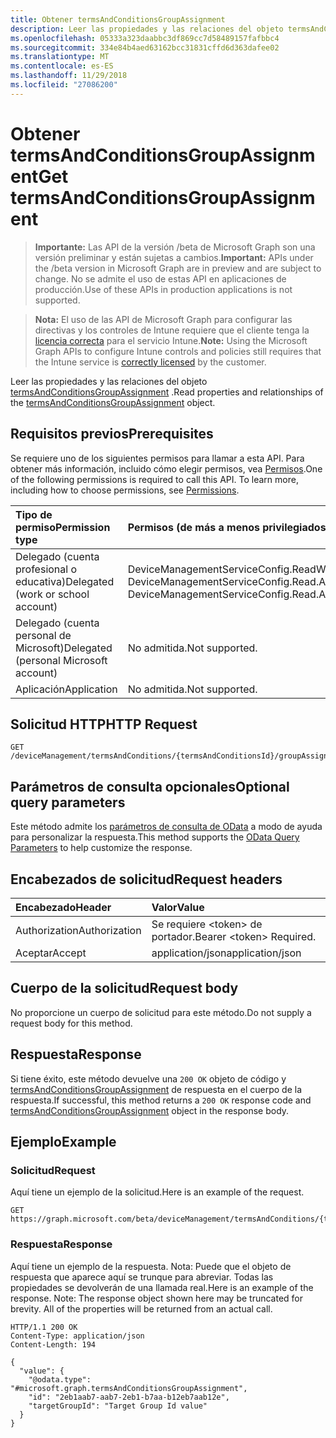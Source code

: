 ```yaml
---
title: Obtener termsAndConditionsGroupAssignment
description: Leer las propiedades y las relaciones del objeto termsAndConditionsGroupAssignment.
ms.openlocfilehash: 05333a323daabbc3df869cc7d58489157fafbbc4
ms.sourcegitcommit: 334e84b4aed63162bcc31831cffd6d363dafee02
ms.translationtype: MT
ms.contentlocale: es-ES
ms.lasthandoff: 11/29/2018
ms.locfileid: "27086200"
---
```

# <a name="get-termsandconditionsgroupassignment"></a><span data-ttu-id="4c2d6-103">Obtener termsAndConditionsGroupAssignment</span><span class="sxs-lookup"><span data-stu-id="4c2d6-103">Get termsAndConditionsGroupAssignment</span></span>

> <span data-ttu-id="4c2d6-104">**Importante:** Las API de la versión /beta de Microsoft Graph son una versión preliminar y están sujetas a cambios.</span><span class="sxs-lookup"><span data-stu-id="4c2d6-104">**Important:** APIs under the /beta version in Microsoft Graph are in preview and are subject to change.</span></span> <span data-ttu-id="4c2d6-105">No se admite el uso de estas API en aplicaciones de producción.</span><span class="sxs-lookup"><span data-stu-id="4c2d6-105">Use of these APIs in production applications is not supported.</span></span>

> <span data-ttu-id="4c2d6-106">**Nota:** El uso de las API de Microsoft Graph para configurar las directivas y los controles de Intune requiere que el cliente tenga la [licencia correcta](https://go.microsoft.com/fwlink/?linkid=839381) para el servicio Intune.</span><span class="sxs-lookup"><span data-stu-id="4c2d6-106">**Note:** Using the Microsoft Graph APIs to configure Intune controls and policies still requires that the Intune service is [correctly licensed](https://go.microsoft.com/fwlink/?linkid=839381) by the customer.</span></span>

<span data-ttu-id="4c2d6-107">Leer las propiedades y las relaciones del objeto [termsAndConditionsGroupAssignment](../resources/intune-companyterms-termsandconditionsgroupassignment.md) .</span><span class="sxs-lookup"><span data-stu-id="4c2d6-107">Read properties and relationships of the [termsAndConditionsGroupAssignment](../resources/intune-companyterms-termsandconditionsgroupassignment.md) object.</span></span>
## <a name="prerequisites"></a><span data-ttu-id="4c2d6-108">Requisitos previos</span><span class="sxs-lookup"><span data-stu-id="4c2d6-108">Prerequisites</span></span>
<span data-ttu-id="4c2d6-p102">Se requiere uno de los siguientes permisos para llamar a esta API. Para obtener más información, incluido cómo elegir permisos, vea [Permisos](/graph/permissions-reference).</span><span class="sxs-lookup"><span data-stu-id="4c2d6-p102">One of the following permissions is required to call this API. To learn more, including how to choose permissions, see [Permissions](/graph/permissions-reference).</span></span>

|<span data-ttu-id="4c2d6-111">Tipo de permiso</span><span class="sxs-lookup"><span data-stu-id="4c2d6-111">Permission type</span></span>|<span data-ttu-id="4c2d6-112">Permisos (de más a menos privilegiados)</span><span class="sxs-lookup"><span data-stu-id="4c2d6-112">Permissions (from most to least privileged)</span></span>|
|:---|:---|
|<span data-ttu-id="4c2d6-113">Delegado (cuenta profesional o educativa)</span><span class="sxs-lookup"><span data-stu-id="4c2d6-113">Delegated (work or school account)</span></span>|<span data-ttu-id="4c2d6-114">DeviceManagementServiceConfig.ReadWrite.All, DeviceManagementServiceConfig.Read.All</span><span class="sxs-lookup"><span data-stu-id="4c2d6-114">DeviceManagementServiceConfig.ReadWrite.All, DeviceManagementServiceConfig.Read.All</span></span>|
|<span data-ttu-id="4c2d6-115">Delegado (cuenta personal de Microsoft)</span><span class="sxs-lookup"><span data-stu-id="4c2d6-115">Delegated (personal Microsoft account)</span></span>|<span data-ttu-id="4c2d6-116">No admitida.</span><span class="sxs-lookup"><span data-stu-id="4c2d6-116">Not supported.</span></span>|
|<span data-ttu-id="4c2d6-117">Aplicación</span><span class="sxs-lookup"><span data-stu-id="4c2d6-117">Application</span></span>|<span data-ttu-id="4c2d6-118">No admitida.</span><span class="sxs-lookup"><span data-stu-id="4c2d6-118">Not supported.</span></span>|

## <a name="http-request"></a><span data-ttu-id="4c2d6-119">Solicitud HTTP</span><span class="sxs-lookup"><span data-stu-id="4c2d6-119">HTTP Request</span></span>
<!-- {
  "blockType": "ignored"
}
-->
``` http
GET /deviceManagement/termsAndConditions/{termsAndConditionsId}/groupAssignments/{termsAndConditionsGroupAssignmentId}
```

## <a name="optional-query-parameters"></a><span data-ttu-id="4c2d6-120">Parámetros de consulta opcionales</span><span class="sxs-lookup"><span data-stu-id="4c2d6-120">Optional query parameters</span></span>
<span data-ttu-id="4c2d6-121">Este método admite los [parámetros de consulta de OData](https://developer.microsoft.com/graph/docs/concepts/query_parameters) a modo de ayuda para personalizar la respuesta.</span><span class="sxs-lookup"><span data-stu-id="4c2d6-121">This method supports the [OData Query Parameters](https://developer.microsoft.com/graph/docs/concepts/query_parameters) to help customize the response.</span></span>
## <a name="request-headers"></a><span data-ttu-id="4c2d6-122">Encabezados de solicitud</span><span class="sxs-lookup"><span data-stu-id="4c2d6-122">Request headers</span></span>
|<span data-ttu-id="4c2d6-123">Encabezado</span><span class="sxs-lookup"><span data-stu-id="4c2d6-123">Header</span></span>|<span data-ttu-id="4c2d6-124">Valor</span><span class="sxs-lookup"><span data-stu-id="4c2d6-124">Value</span></span>|
|:---|:---|
|<span data-ttu-id="4c2d6-125">Authorization</span><span class="sxs-lookup"><span data-stu-id="4c2d6-125">Authorization</span></span>|<span data-ttu-id="4c2d6-126">Se requiere &lt;token&gt; de portador.</span><span class="sxs-lookup"><span data-stu-id="4c2d6-126">Bearer &lt;token&gt; Required.</span></span>|
|<span data-ttu-id="4c2d6-127">Aceptar</span><span class="sxs-lookup"><span data-stu-id="4c2d6-127">Accept</span></span>|<span data-ttu-id="4c2d6-128">application/json</span><span class="sxs-lookup"><span data-stu-id="4c2d6-128">application/json</span></span>|

## <a name="request-body"></a><span data-ttu-id="4c2d6-129">Cuerpo de la solicitud</span><span class="sxs-lookup"><span data-stu-id="4c2d6-129">Request body</span></span>
<span data-ttu-id="4c2d6-130">No proporcione un cuerpo de solicitud para este método.</span><span class="sxs-lookup"><span data-stu-id="4c2d6-130">Do not supply a request body for this method.</span></span>

## <a name="response"></a><span data-ttu-id="4c2d6-131">Respuesta</span><span class="sxs-lookup"><span data-stu-id="4c2d6-131">Response</span></span>
<span data-ttu-id="4c2d6-132">Si tiene éxito, este método devuelve una `200 OK` objeto de código y [termsAndConditionsGroupAssignment](../resources/intune-companyterms-termsandconditionsgroupassignment.md) de respuesta en el cuerpo de la respuesta.</span><span class="sxs-lookup"><span data-stu-id="4c2d6-132">If successful, this method returns a `200 OK` response code and [termsAndConditionsGroupAssignment](../resources/intune-companyterms-termsandconditionsgroupassignment.md) object in the response body.</span></span>

## <a name="example"></a><span data-ttu-id="4c2d6-133">Ejemplo</span><span class="sxs-lookup"><span data-stu-id="4c2d6-133">Example</span></span>
### <a name="request"></a><span data-ttu-id="4c2d6-134">Solicitud</span><span class="sxs-lookup"><span data-stu-id="4c2d6-134">Request</span></span>
<span data-ttu-id="4c2d6-135">Aquí tiene un ejemplo de la solicitud.</span><span class="sxs-lookup"><span data-stu-id="4c2d6-135">Here is an example of the request.</span></span>
``` http
GET https://graph.microsoft.com/beta/deviceManagement/termsAndConditions/{termsAndConditionsId}/groupAssignments/{termsAndConditionsGroupAssignmentId}
```

### <a name="response"></a><span data-ttu-id="4c2d6-136">Respuesta</span><span class="sxs-lookup"><span data-stu-id="4c2d6-136">Response</span></span>
<span data-ttu-id="4c2d6-p103">Aquí tiene un ejemplo de la respuesta. Nota: Puede que el objeto de respuesta que aparece aquí se trunque para abreviar. Todas las propiedades se devolverán de una llamada real.</span><span class="sxs-lookup"><span data-stu-id="4c2d6-p103">Here is an example of the response. Note: The response object shown here may be truncated for brevity. All of the properties will be returned from an actual call.</span></span>
``` http
HTTP/1.1 200 OK
Content-Type: application/json
Content-Length: 194

{
  "value": {
    "@odata.type": "#microsoft.graph.termsAndConditionsGroupAssignment",
    "id": "2eb1aab7-aab7-2eb1-b7aa-b12eb7aab12e",
    "targetGroupId": "Target Group Id value"
  }
}
```





